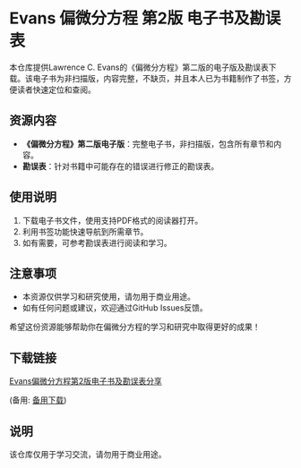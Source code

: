 # Evans 偏微分方程 第2版 电子书及勘误表

本仓库提供Lawrence C. Evans的《偏微分方程》第二版的电子版及勘误表下载。该电子书为非扫描版，内容完整，不缺页，并且本人已为书籍制作了书签，方便读者快速定位和查阅。

## 资源内容

- **《偏微分方程》第二版电子版**：完整电子书，非扫描版，包含所有章节和内容。
- **勘误表**：针对书籍中可能存在的错误进行修正的勘误表。

## 使用说明

1. 下载电子书文件，使用支持PDF格式的阅读器打开。
2. 利用书签功能快速导航到所需章节。
3. 如有需要，可参考勘误表进行阅读和学习。

## 注意事项

- 本资源仅供学习和研究使用，请勿用于商业用途。
- 如有任何问题或建议，欢迎通过GitHub Issues反馈。

希望这份资源能够帮助你在偏微分方程的学习和研究中取得更好的成果！

## 下载链接
[Evans偏微分方程第2版电子书及勘误表分享](https://pan.quark.cn/s/1af498adb36c) 

(备用: [备用下载](https://pan.baidu.com/s/1dgvQkjpd21wuCS7UAYvBfA?pwd=1234))

## 说明

该仓库仅用于学习交流，请勿用于商业用途。
